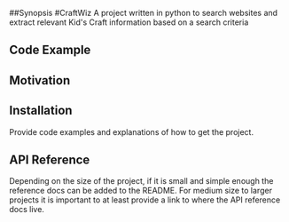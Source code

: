 ##Synopsis
#CraftWiz
A project written in python to search websites and extract  relevant Kid's Craft information based on a search criteria

## Code Example


## Motivation


## Installation

Provide code examples and explanations of how to get the project.

## API Reference

Depending on the size of the project, if it is small and simple enough the reference docs can be added to the README. For medium size to larger projects it is important to at least provide a link to where the API reference docs live.





